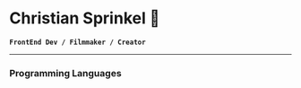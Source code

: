 # Christian Sprinkel 🤙

**`FrontEnd Dev / Filmmaker / Creator`**

<!--- About Me --->

---

<!--- Programming Languages --->
### Programming Languages
